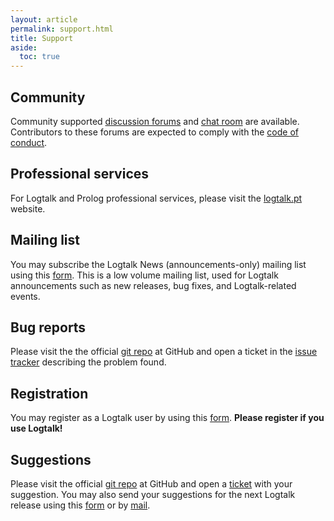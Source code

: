 ```yaml
---
layout: article
permalink: support.html
title: Support
aside:
  toc: true
---
```


## Community

Community supported [discussion forums](http://forums.logtalk.org/)
and [chat room](https://gitter.im/LogtalkDotOrg/logtalk3) are available.
Contributors to these forums are expected to comply with the
[code of conduct](https://github.com/LogtalkDotOrg/logtalk3/blob/master/CODE_OF_CONDUCT.md).

## Professional services

For Logtalk and Prolog professional services, please visit the
[logtalk.pt](http://logtalk.pt/) website.

## Mailing list

You may subscribe the Logtalk News (announcements-only) mailing list
using this [form](mlform.html). This is a low volume mailing list, used
for Logtalk announcements such as new releases, bug fixes, and
Logtalk-related events.

## Bug reports

Please visit the the official [git repo](https://github.com/LogtalkDotOrg/logtalk3) at GitHub
and open a ticket in the [issue tracker](https://github.com/LogtalkDotOrg/logtalk3/issues)
describing the problem found.

## Registration

You may register as a Logtalk user by using this [form](regform.html).
**Please register if you use Logtalk!**

## Suggestions

Please visit the official [git repo](https://github.com/LogtalkDotOrg/logtalk3) at GitHub
and open a [ticket](https://github.com/LogtalkDotOrg/logtalk3/issues) with your suggestion.
You may also send your suggestions for the next Logtalk release using this
[form](supportform.html) or by [mail](mailto:support@logtalk.org).
